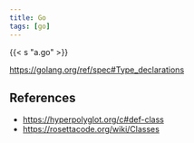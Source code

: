```yaml
---
title: Go
tags: [go]
---
```


{{< s "a.go" >}}

<https://golang.org/ref/spec#Type_declarations>

## References

- <https://hyperpolyglot.org/c#def-class>
- <https://rosettacode.org/wiki/Classes>

